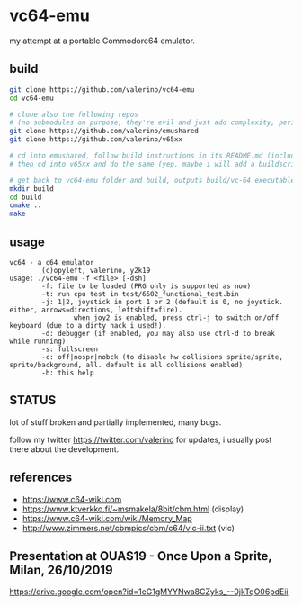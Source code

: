 # vc64-emu
my attempt at a portable Commodore64 emulator.

## build
~~~bash
git clone https://github.com/valerino/vc64-emu
cd vc64-emu

# clone also the following repos
# (no submodules on purpose, they're evil and just add complexity, period.)
git clone https://github.com/valerino/emushared
git clone https://github.com/valerino/v65xx

# cd into emushared, follow build instructions in its README.md (including setting up environment variables)
# then cd into v65xx and do the same (yep, maybe i will add a buildscript....)

# get back to vc64-emu folder and build, outputs build/vc-64 executable
mkdir build
cd build
cmake ..
make
~~~

## usage
~~~
vc64 - a c64 emulator
        (c)opyleft, valerino, y2k19
usage: ./vc64-emu -f <file> [-dsh]
        -f: file to be loaded (PRG only is supported as now)
        -t: run cpu test in test/6502_functional_test.bin
        -j: 1|2, joystick in port 1 or 2 (default is 0, no joystick. either, arrows=directions, leftshift=fire).
                when joy2 is enabled, press ctrl-j to switch on/off keyboard (due to a dirty hack i used!).
        -d: debugger (if enabled, you may also use ctrl-d to break while running)
        -s: fullscreen
        -c: off|nospr|nobck (to disable hw collisions sprite/sprite, sprite/background, all. default is all collisions enabled)
        -h: this help
~~~

## STATUS
lot of stuff broken and partially implemented, many bugs.

follow my twitter https://twitter.com/valerino for updates, i usually post there about the development.

## references
* https://www.c64-wiki.com
* https://www.ktverkko.fi/~msmakela/8bit/cbm.html (display)
* https://www.c64-wiki.com/wiki/Memory_Map
* http://www.zimmers.net/cbmpics/cbm/c64/vic-ii.txt (vic)

## Presentation at OUAS19 - Once Upon a Sprite, Milan, 26/10/2019
https://drive.google.com/open?id=1eG1gMYYNwa8CZyks_--0jkTqO06pdEii
